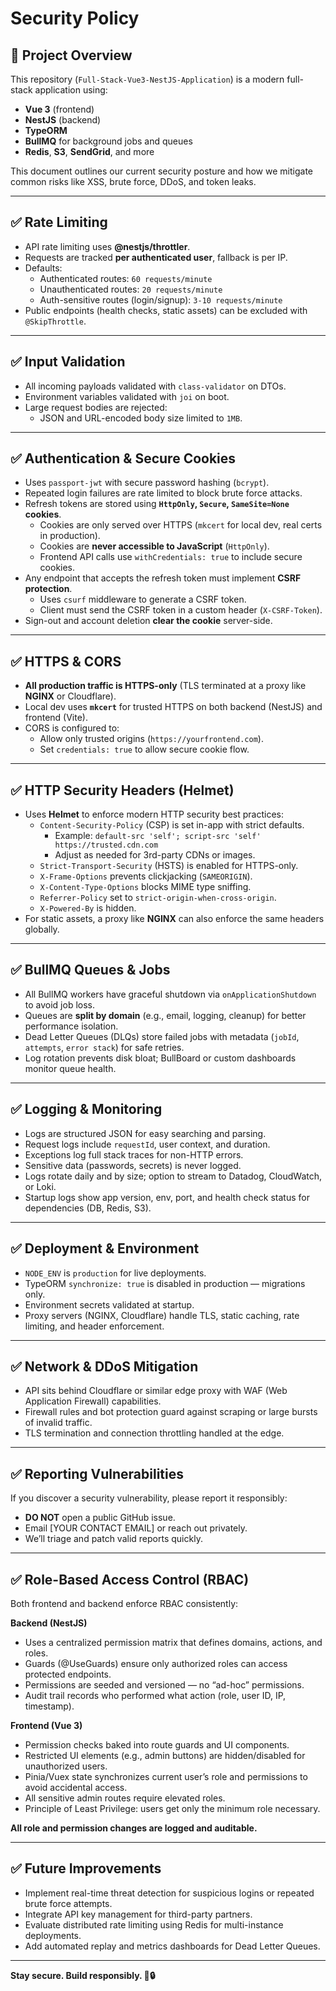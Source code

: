 # Security Policy

## 🚀 Project Overview

This repository (`Full-Stack-Vue3-NestJS-Application`) is a modern full-stack application using:

- **Vue 3** (frontend)
- **NestJS** (backend)
- **TypeORM**
- **BullMQ** for background jobs and queues
- **Redis**, **S3**, **SendGrid**, and more

This document outlines our current security posture and how we mitigate common risks like XSS, brute force, DDoS, and token leaks.

---

## ✅ Rate Limiting

- API rate limiting uses **@nestjs/throttler**.
- Requests are tracked **per authenticated user**, fallback is per IP.
- Defaults:
  - Authenticated routes: `60 requests/minute`
  - Unauthenticated routes: `20 requests/minute`
  - Auth-sensitive routes (login/signup): `3-10 requests/minute`
- Public endpoints (health checks, static assets) can be excluded with `@SkipThrottle`.

---

## ✅ Input Validation

- All incoming payloads validated with `class-validator` on DTOs.
- Environment variables validated with `joi` on boot.
- Large request bodies are rejected:
  - JSON and URL-encoded body size limited to `1MB`.

---

## ✅ Authentication & Secure Cookies

- Uses `passport-jwt` with secure password hashing (`bcrypt`).
- Repeated login failures are rate limited to block brute force attacks.
- Refresh tokens are stored using **`HttpOnly`, `Secure`, `SameSite=None` cookies**.
  - Cookies are only served over HTTPS (`mkcert` for local dev, real certs in production).
  - Cookies are **never accessible to JavaScript** (`HttpOnly`).
  - Frontend API calls use `withCredentials: true` to include secure cookies.
- Any endpoint that accepts the refresh token must implement **CSRF protection**.
  - Uses `csurf` middleware to generate a CSRF token.
  - Client must send the CSRF token in a custom header (`X-CSRF-Token`).
- Sign-out and account deletion **clear the cookie** server-side.

---

## ✅ HTTPS & CORS

- **All production traffic is HTTPS-only** (TLS terminated at a proxy like **NGINX** or Cloudflare).
- Local dev uses **`mkcert`** for trusted HTTPS on both backend (NestJS) and frontend (Vite).
- CORS is configured to:
  - Allow only trusted origins (`https://yourfrontend.com`).
  - Set `credentials: true` to allow secure cookie flow.

---

## ✅ HTTP Security Headers (Helmet)

- Uses **Helmet** to enforce modern HTTP security best practices:
  - `Content-Security-Policy` (CSP) is set in-app with strict defaults.
    - Example: `default-src 'self'; script-src 'self' https://trusted.cdn.com`
    - Adjust as needed for 3rd-party CDNs or images.
  - `Strict-Transport-Security` (HSTS) is enabled for HTTPS-only.
  - `X-Frame-Options` prevents clickjacking (`SAMEORIGIN`).
  - `X-Content-Type-Options` blocks MIME type sniffing.
  - `Referrer-Policy` set to `strict-origin-when-cross-origin`.
  - `X-Powered-By` is hidden.
- For static assets, a proxy like **NGINX** can also enforce the same headers globally.

---

## ✅ BullMQ Queues & Jobs

- All BullMQ workers have graceful shutdown via `onApplicationShutdown` to avoid job loss.
- Queues are **split by domain** (e.g., email, logging, cleanup) for better performance isolation.
- Dead Letter Queues (DLQs) store failed jobs with metadata (`jobId`, `attempts`, `error stack`) for safe retries.
- Log rotation prevents disk bloat; BullBoard or custom dashboards monitor queue health.

---

## ✅ Logging & Monitoring

- Logs are structured JSON for easy searching and parsing.
- Request logs include `requestId`, user context, and duration.
- Exceptions log full stack traces for non-HTTP errors.
- Sensitive data (passwords, secrets) is never logged.
- Logs rotate daily and by size; option to stream to Datadog, CloudWatch, or Loki.
- Startup logs show app version, env, port, and health check status for dependencies (DB, Redis, S3).

---

## ✅ Deployment & Environment

- `NODE_ENV` is `production` for live deployments.
- TypeORM `synchronize: true` is disabled in production — migrations only.
- Environment secrets validated at startup.
- Proxy servers (NGINX, Cloudflare) handle TLS, static caching, rate limiting, and header enforcement.

---

## ✅ Network & DDoS Mitigation

- API sits behind Cloudflare or similar edge proxy with WAF (Web Application Firewall) capabilities.
- Firewall rules and bot protection guard against scraping or large bursts of invalid traffic.
- TLS termination and connection throttling handled at the edge.

---

## ✅ Reporting Vulnerabilities

If you discover a security vulnerability, please report it responsibly:

- **DO NOT** open a public GitHub issue.
- Email [YOUR CONTACT EMAIL] or reach out privately.
- We’ll triage and patch valid reports quickly.

---

## ✅ Role-Based Access Control (RBAC)

Both frontend and backend enforce RBAC consistently:

**Backend (NestJS)**

- Uses a centralized permission matrix that defines domains, actions, and roles.
- Guards (@UseGuards) ensure only authorized roles can access protected endpoints.
- Permissions are seeded and versioned — no “ad-hoc” permissions.
- Audit trail records who performed what action (role, user ID, IP, timestamp).

**Frontend (Vue 3)**

- Permission checks baked into route guards and UI components.
- Restricted UI elements (e.g., admin buttons) are hidden/disabled for unauthorized users.
- Pinia/Vuex state synchronizes current user’s role and permissions to avoid accidental access.
- All sensitive admin routes require elevated roles.
- Principle of Least Privilege: users get only the minimum role necessary.

**All role and permission changes are logged and auditable.**

---

## ✅ Future Improvements

- Implement real-time threat detection for suspicious logins or repeated brute force attempts.
- Integrate API key management for third-party partners.
- Evaluate distributed rate limiting using Redis for multi-instance deployments.
- Add automated replay and metrics dashboards for Dead Letter Queues.

---

**Stay secure. Build responsibly. 🚀🔒**

